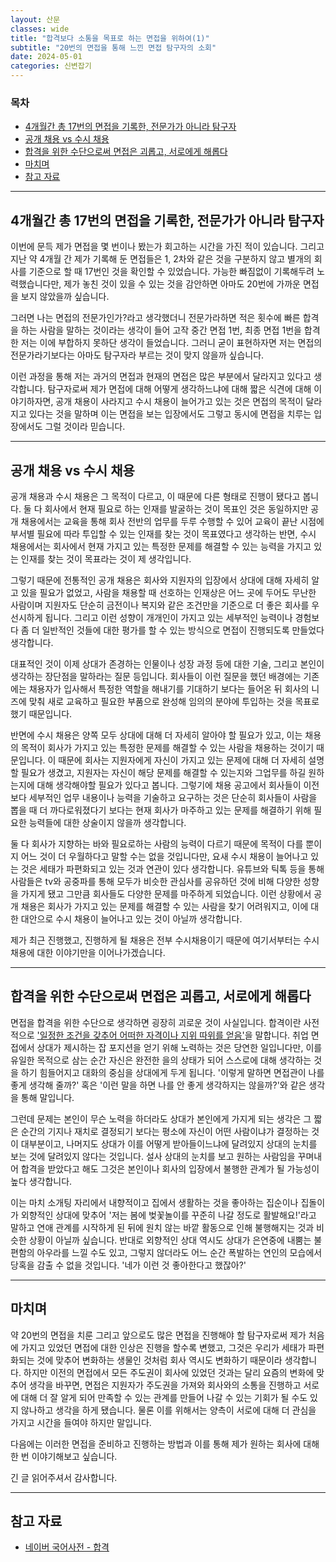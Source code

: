 ```yaml
---
layout: 산문
classes: wide
title: "합격보다 소통을 목표로 하는 면접을 위하여(1)"
subtitle: "20번의 면접을 통해 느낀 면접 탐구자의 소회"
date: 2024-05-01
categories: 신변잡기
---
```


### 목차

- [4개월간 총 17번의 면접을 기록한, 전문가가 아니라 탐구자](#4개월간-총-17번의-면접을-기록한-전문가가-아니라-탐구자)
- [공개 채용 vs 수시 채용](#공개-채용-vs-수시-채용)
- [합격을 위한 수단으로써 면접은 괴롭고, 서로에게 해롭다](#합격을-위한-수단으로써-면접은-괴롭고-서로에게-해롭다)
- [마치며](#마치며)
- [참고 자료](#참고-자료)

---

## 4개월간 총 17번의 면접을 기록한, 전문가가 아니라 탐구자

이번에 문득 제가 면접을 몇 번이나 봤는가 회고하는 시간을 가진 적이 있습니다. 그리고 지난 약 4개월 간 제가 기록해 둔 면접들은 1, 2차와 같은 것을 구분하지 않고 별개의 회사를 기준으로 할 때 17번인 것을 확인할 수 있었습니다. 가능한 빠짐없이 기록해두려 노력했습니다만, 제가 놓친 것이 있을 수 있는 것을 감안하면 아마도 20번에 가까운 면접을 보지 않았을까 싶습니다.

그러면 나는 면접의 전문가인가?라고 생각했더니 전문가라하면 적은 횟수에 빠른 합격을 하는 사람을 말하는 것이라는 생각이 들어 고작 중간 면접 1번, 최종 면접 1번을 합격한 저는 이에 부합하지 못하단 생각이 들었습니다. 그러니 굳이 표현하자면 저는 면접의 전문가라기보다는 아마도 탐구자라 부르는 것이 맞지 않을까 싶습니다.

이런 과정을 통해 저는 과거의 면접과 현재의 면접은 많은 부분에서 달라지고 있다고 생각합니다. 탐구자로써 제가 면접에 대해 어떻게 생각하느냐에 대해 짧은 식견에 대해 이야기하자면, 공개 채용이 사라지고 수시 채용이 늘어가고 있는 것은 면접의 목적이 달라지고 있다는 것을 말하며 이는 면접을 보는 입장에서도 그렇고 동시에 면접을 치루는 입장에서도 그럴 것이라 믿습니다.

---

## 공개 채용 vs 수시 채용

공개 채용과 수시 채용은 그 목적이 다르고, 이 때문에 다른 형태로 진행이 됐다고 봅니다. 둘 다 회사에서 현재 필요로 하는 인재를 발굴하는 것이 목표인 것은 동일하지만 공개 채용에서는 교육을 통해 회사 전반의 업무를 두루 수행할 수 있어 교육이 끝난 시점에 부서별 필요에 따라 투입할 수 있는 인재를 찾는 것이 목표였다고 생각하는 반면, 수시 채용에서는 회사에서 현재 가지고 있는 특정한 문제를 해결할 수 있는 능력을 가지고 있는 인재를 찾는 것이 목표라는 것이 제 생각입니다.

그렇기 때문에 전통적인 공개 채용은 회사와 지원자의 입장에서 상대에 대해 자세히 알고 있을 필요가 없었고, 사람을 채용할 때 선호하는 인재상은 어느 곳에 두어도 무난한 사람이며 지원자도 단순히 금전이나 복지와 같은 조건만을 기준으로 더 좋은 회사를 우선시하게 됩니다. 그리고 이런 성향이 개개인이 가지고 있는 세부적인 능력이나 경험보다 좀 더 일반적인 것들에 대한 평가를 할 수 있는 방식으로 면접이 진행되도록 만들었다 생각합니다.

대표적인 것이 이제 상대가 존경하는 인물이나 성장 과정 등에 대한 기술, 그리고 본인이 생각하는 장단점을 말하라는 질문 등입니다. 회사들이 이런 질문을 했던 배경에는 기존에는 채용자가 입사해서 특정한 역할을 해내기를 기대하기 보다는 들어온 뒤 회사의 니즈에 맞춰 새로 교육하고 필요한 부품으로 완성해 임의의 분야에 투입하는 것을 목표로 했기 때문입니다.

반면에 수시 채용은 양쪽 모두 상대에 대해 더 자세히 알아야 할 필요가 있고, 이는 채용의 목적이 회사가 가지고 있는 특정한 문제를 해결할 수 있는 사람을 채용하는 것이기 때문입니다. 이 때문에 회사는 지원자에게 자신이 가지고 있는 문제에 대해 더 자세히 설명할 필요가 생겼고, 지원자는 자신이 해당 문제를 해결할 수 있는지와 그업무를 하길 원하는지에 대해 생각해야할 필요가 있다고 봅니다. 그렇기에 채용 공고에서 회사들이 이전보다 세부적인 업무 내용이나 능력을 기술하고 요구하는 것은 단순히 회사들이 사람을 뽑을 때 더 까다로워졌다기 보다는 현재 회사가 마주하고 있는 문제를 해결하기 위해 필요한 능력들에 대한 상술이지 않을까 생각합니다.

둘 다 회사가 지향하는 바와 필요로하는 사람의 능력이 다르기 때문에 목적이 다를 뿐이지 어느 것이 더 우월하다고 말할 수는 없을 것입니다만, 요새 수시 채용이 늘어나고 있는 것은 세태가 파편화되고 있는 것과 연관이 있다 생각합니다. 유튜브와 틱톡 등을 통해 사람들은 tv와 공중파를 통해 모두가 비슷한 관심사를 공유하던 것에 비해 다양한 성향을 가지게 됐고 그만큼 회사들도 다양한 문제를 마주하게 되었습니다. 이런 상황에서 공개 채용은 회사가 가지고 있는 문제를 해결할 수 있는 사람을 찾기 어려워지고, 이에 대한 대안으로 수시 채용이 늘어나고 있는 것이 아닐까 생각합니다.

제가 최근 진행했고, 진행하게 될 채용은 전부 수시채용이기 때문에 여기서부터는 수시 채용에 대한 이야기만을 이어나가겠습니다.

---

## 합격을 위한 수단으로써 면접은 괴롭고, 서로에게 해롭다

면접을 합격을 위한 수단으로 생각하면 굉장히 괴로운 것이 사실입니다. 합격이란 사전적으로 ['일정한 조건을 갖추어 어떠한 자격이나 지위 따위를 얻음'](https://ko.dict.naver.com/#/entry/koko/7b6f1c8807ce40e29f1afc348dd18b5f)을 말합니다. 취업 면접에서 상대가 제시하는 잡 포지션을 얻기 위해 노력하는 것은 당연한 일입니다만, 이를 유일한 목적으로 삼는 순간 자신은 완전한 을의 상태가 되어 스스로에 대해 생각하는 것을 하기 힘들어지고 대화의 중심을 상대에게 두게 됩니다. '이렇게 말하면 면접관이 나를 좋게 생각해 줄까?' 혹은 '이런 말을 하면 나를 안 좋게 생각하지는 않을까?'와 같은 생각을 통해 말입니다.

그런데 문제는 본인이 무슨 노력을 하더라도 상대가 본인에게 가지게 되는 생각은 그 짧은 순간의 기지나 재치로 결정되기 보다는 평소에 자신이 어떤 사람이냐가 결정하는 것이 대부분이고, 나머지도 상대가 이를 어떻게 받아들이느냐에 달려있지 상대의 눈치를 보는 것에 달려있지 않다는 것입니다. 설사 상대의 눈치를 보고 원하는 사람임을 꾸며내어 합격을 받았다고 해도 그것은 본인이나 회사의 입장에서 불행한 관계가 될 가능성이 높다 생각합니다.

이는 마치 소개팅 자리에서 내향적이고 집에서 생활하는 것을 좋아하는 집순이나 집돌이가 외향적인 상대에 맞추어 '저는 봄에 벚꽃놀이를 꾸준히 나갈 정도로 활발해요!'라고 말하고 연애 관계를 시작하게 된 뒤에 원치 않는 바깥 활동으로 인해 불행해지는 것과 비슷한 상황이 아닐까 싶습니다. 반대로 외향적인 상대 역시도 상대가 은연중에 내뿜는 불편함의 아우라를 느낄 수도 있고, 그렇지 않더라도 어느 순간 폭발하는 연인의 모습에서 당혹을 감출 수 없을 것입니다. '네가 이런 것 좋아한다고 했잖아?'

---

## 마치며

약 20번의 면접을 치룬 그리고 앞으로도 많은 면접을 진행해야 할 탐구자로써 제가 처음에 가지고 있었던 면접에 대한 인상은 진행을 할수록 변했고, 그것은 우리가 세태가 파편화되는 것에 맞추어 변화하는 생물인 것처럼 회사 역시도 변화하기 때문이라 생각합니다. 하지만 이전의 면접에서 모든 주도권이 회사에 있었던 것과는 달리 요즘의 변화에 맞추어 생각을 바꾸면, 면접은 지원자가 주도권을 가져와 회사와의 소통을 진행하고 서로에 대해 더 잘 알게 되어 만족할 수 있는 관계를 만들어 나갈 수 있는 기회가 될 수도 있지 않나하고 생각을 하게 됐습니다. 물론 이를 위해서는 양측이 서로에 대해 더 관심을 가지고 시간을 들여야 하지만 말입니다.

다음에는 이러한 면접을 준비하고 진행하는 방법과 이를 통해 제가 원하는 회사에 대해 한 번 이야기해보고 싶습니다.

긴 글 읽어주셔서 감사합니다.

---

## 참고 자료

- [네이버 국어사전 - 합격](https://ko.dict.naver.com/#/entry/koko/7b6f1c8807ce40e29f1afc348dd18b5f)
